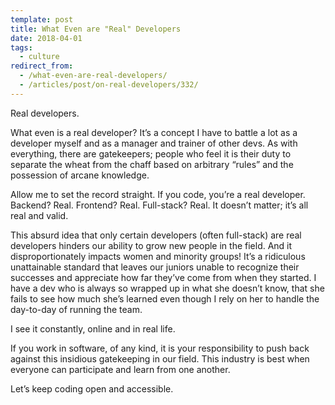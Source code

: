 ```yaml
---
template: post
title: What Even are "Real" Developers
date: 2018-04-01
tags:
  - culture
redirect_from:
  - /what-even-are-real-developers/
  - /articles/post/on-real-developers/332/
---
```


Real developers.

What even is a real developer? It’s a concept I have to battle a lot as a developer myself and as a manager and trainer of other devs. As with everything, there are gatekeepers; people who feel it is their duty to separate the wheat from the chaff based on arbitrary “rules” and the possession of arcane knowledge.

Allow me to set the record straight. If you code, you’re a real developer. Backend? Real. Frontend? Real. Full-stack? Real. It doesn’t matter; it’s all real and valid.

This absurd idea that only certain developers (often full-stack) are real developers hinders our ability to grow new people in the field. And it disproportionately impacts women and minority groups! It’s a ridiculous unattainable standard that leaves our juniors unable to recognize their successes and appreciate how far they’ve come from when they started. I have a dev who is always so wrapped up in what she doesn’t know, that she fails to see how much she’s learned even though I rely on her to handle the day-to-day of running the team.

I see it constantly, online and in real life.

If you work in software, of any kind, it is your responsibility to push back against this insidious gatekeeping in our field. This industry is best when everyone can participate and learn from one another.

Let’s keep coding open and accessible.
